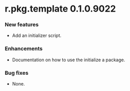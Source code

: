 # r.pkg.template 0.1.0.9022
### New features
* Add an initializer script.
### Enhancements
* Documentation on how to use the initialize a package.
### Bug fixes
* None.
